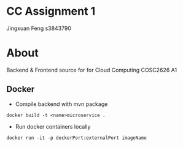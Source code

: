 # CC Assignment 1
Jingxuan Feng s3843790

# About
Backend & Frontend source for for Cloud Computing COSC2626 A1

## Docker 
- Compile backend with mvn package
```
docker build -t <name>microservice .
```
- Run docker containers locally
```
docker run -it -p dockerPort:externalPort imageName
```

